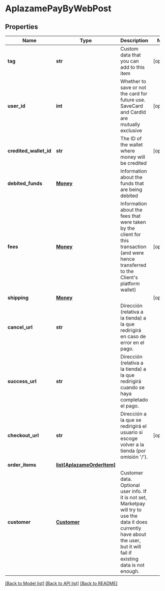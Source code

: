 # AplazamePayByWebPost

## Properties
Name | Type | Description | Notes
------------ | ------------- | ------------- | -------------
**tag** | **str** | Custom data that you can add to this item | [optional] 
**user_id** | **int** | Whether to save or not the card for future use. SaveCard and CardId are mutually exclusive | [optional] 
**credited_wallet_id** | **str** | The ID of the wallet where money will be credited | [optional] 
**debited_funds** | [**Money**](Money.md) | Information about the funds that are being debited | 
**fees** | [**Money**](Money.md) | Information about the fees that were taken by the client for this transaction (and were hence transferred to the Client&#39;s platform wallet) | [optional] 
**shipping** | [**Money**](Money.md) |  | [optional] 
**cancel_url** | **str** | Dirección (relativa a la tienda) a la que redirigirá en caso de error en el pago. | 
**success_url** | **str** | Dirección (relativa a la tienda) a la que redirigirá cuando se haya completado el pago. | 
**checkout_url** | **str** | Dirección a la que se redirigirá el usuario si escoge volver a la tienda (por omisión &#39;/&#39;). | [optional] 
**order_items** | [**list[AplazameOrderItem]**](AplazameOrderItem.md) |  | 
**customer** | [**Customer**](Customer.md) | Customer data.  Optional user info. If it is not set, Marketpay will try to use the data it does currently have about the user, but it will fail if existing data is not enough. | 

[[Back to Model list]](../README.md#documentation-for-models) [[Back to API list]](../README.md#documentation-for-api-endpoints) [[Back to README]](../README.md)


